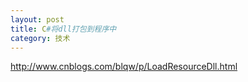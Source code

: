 ```yaml
---
layout: post
title: C#将dll打包到程序中 
category: 技术 
---
```

http://www.cnblogs.com/blqw/p/LoadResourceDll.html

